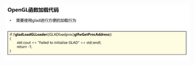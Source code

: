 ![输入图片说明](/imgs/2024-10-13/Ma4HDLKTUDr0Bs4a.png)
<!--stackedit_data:
eyJoaXN0b3J5IjpbLTgyMjA5ODIzNl19
-->